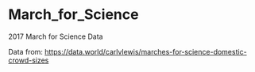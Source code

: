 # March_for_Science
2017 March for Science Data

Data from: https://data.world/carlvlewis/marches-for-science-domestic-crowd-sizes